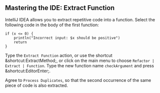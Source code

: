 ## Mastering the IDE: Extract Function

IntelliJ IDEA allows you to extract repetitive code into a function. Select the
following code in the body of the first function:

```
if (x <= 0) {
    println("Incorrect input: $x should be positive")
    return
}
```

Type the <span class="control">`Extract Function`</span> action,
or use the shortcut <span class="shortcut">&shortcut:ExtractMethod;</span>,
or click on the main menu to choose
<span class="control">`Refactor | Extract | Function`</span>.
Type the new function name `checkArgument` and press
<span class="shortcut">&shortcut:EditorEnter;</span>.

Agree to <span class="control">`Process Duplicates`</span>, so that the second
occurrence of the same piece of code is also extracted.
